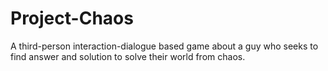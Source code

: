# Project-Chaos
A third-person interaction-dialogue based game about a guy who seeks to find answer and solution to solve their world from chaos.
